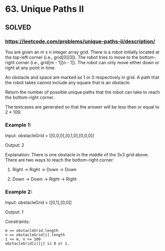 # 63. Unique Paths II

## SOLVED

### https://leetcode.com/problems/unique-paths-ii/description/

You are given an m x n integer array grid. There is a robot initially located at the top-left corner (i.e., grid[0][0]). The robot tries to move to the bottom-right corner (i.e., grid[m - 1][n - 1]). The robot can only move either down or right at any point in time.

An obstacle and space are marked as 1 or 0 respectively in grid. A path that the robot takes cannot include any square that is an obstacle.

Return the number of possible unique paths that the robot can take to reach the bottom-right corner.

The testcases are generated so that the answer will be less than or equal to 2 * 109.



### Example 1:

Input: obstacleGrid = [[0,0,0],[0,1,0],[0,0,0]]

Output: 2

Explanation: There is one obstacle in the middle of the 3x3 grid above.
There are two ways to reach the bottom-right corner:

1. Right -> Right -> Down -> Down

2. Down -> Down -> Right -> Right

### Example 2:

Input: obstacleGrid = [[0,1],[0,0]]

Output: 1



Constraints:

    m == obstacleGrid.length
    n == obstacleGrid[i].length
    1 <= m, n <= 100
    obstacleGrid[i][j] is 0 or 1.

